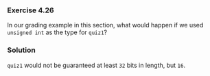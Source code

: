 ### Exercise 4.26

In our grading example in this section, what would happen if we used `unsigned
int` as the type for `quiz1`?

### Solution

`quiz1` would not be guaranteed at least `32` bits in length, but `16`. 
